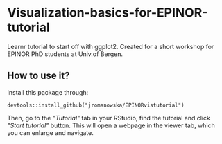 # Visualization-basics-for-EPINOR-tutorial

Learnr tutorial to start off with ggplot2. Created for a short
workshop for EPINOR PhD students at Univ.of Bergen.

## How to use it?

Install this package through:

```
devtools::install_github("jromanowska/EPINORvistutorial")
```

Then, go to the _"Tutorial"_ tab in your RStudio, find the tutorial and click
_"Start tutorial"_ button. This will open a webpage in the viewer tab, which
you can enlarge and navigate.
